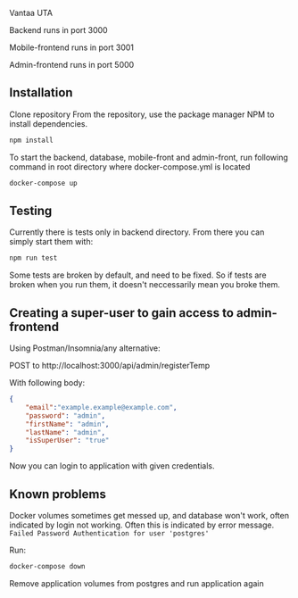 Vantaa UTA

Backend runs in port 3000


Mobile-frontend runs in port 3001

Admin-frontend runs in port 5000
## Installation

Clone repository
From the repository, use the package manager NPM to install dependencies.
```bash
npm install
```
To start the backend, database, mobile-front and admin-front,
run following command in root directory where docker-compose.yml is located
```bash
docker-compose up
``` 
## Testing
Currently there is tests only in backend directory. From there you can simply start them with:
```bash
npm run test
```
Some tests are broken by default, and need to be fixed. So if tests are broken when you run them, it doesn't neccessarily mean you broke them.

## Creating a super-user to gain access to admin-frontend
Using Postman/Insomnia/any alternative:

POST to http://localhost:3000/api/admin/registerTemp

With following body:
```json
{
	"email":"example.example@example.com",
	"password": "admin",
	"firstName": "admin",
	"lastName": "admin",
	"isSuperUser": "true"
}
```
Now you can login to application with given credentials.

## Known problems
Docker volumes sometimes get messed up, and database won't work, often indicated by login not working. Often this is indicated by error message.
``Failed Password Authentication for user 'postgres'``

Run:

```bash
docker-compose down
```
Remove application volumes from postgres and run application again
